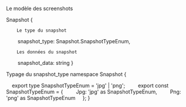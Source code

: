 Le modèle des screenshots


Snapshot {

		Le type du snapshot
        snapshot_type: Snapshot.SnapshotTypeEnum,

		Les données du snapshot
        snapshot_data: string
}


Typage du snapshot_type
namespace Snapshot {

    export type SnapshotTypeEnum = 'jpg' | 'png';
    
    export const SnapshotTypeEnum = {
        Jpg: 'jpg' as SnapshotTypeEnum,
        Png: 'png' as SnapshotTypeEnum
    };
}